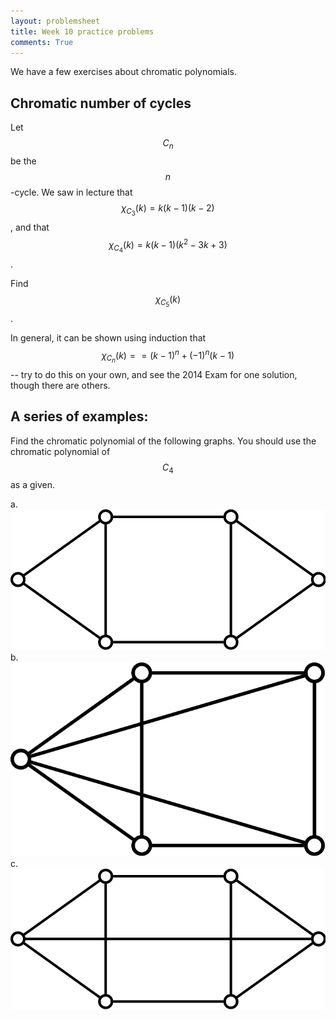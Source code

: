 ```yaml
---
layout: problemsheet
title: Week 10 practice problems
comments: True
---
```


We have a few exercises about chromatic polynomials.

Chromatic number of cycles
----

Let $$C_n$$ be the $$n$$-cycle.  We saw in lecture that $$\chi_{C_3}(k)=k(k-1)(k-2)$$, and that $$\chi_{C_4}(k)=k(k-1)(k^2-3k+3)$$.

Find $$\chi_{C_5}(k)$$.

In general, it can be shown using induction that $$\chi_{C_n}(k)==(k-1)^n+(-1)^n(k-1)$$ -- try to do this on your own, and see the 2014 Exam for one solution, though there are others.




A series of examples:
----
Find the chromatic polynomial of the following graphs.  You should use the chromatic polynomial of $$C_4$$ as a given.

a. ![Fancy square](probbook42b.png)
b. ![square pyramid](probbook42c.png)
c. ![combo](probbook42d.png)





